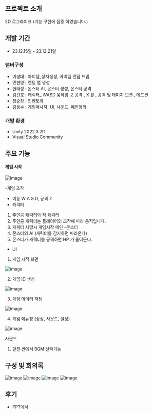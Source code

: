 
## 프로젝트 소개
2D 로그라이크 (기능 구현에 집중 하였습니다.)
## 개발 기간
* 23.12.15일 - 23.12.21일
### 맴버구성
 - 이성대 : 아이템_상자생성, 아이템 랜덤 드랍
 - 민현영 : 랜덤 맵 생성 
 - 한태성 : 몬스터 AI, 몬스터 생성, 몬스터 공격
 - 김건호 : 캐릭터_ WASD 움직임, Z 공격 , X 활 , 공격 및 데미지 모션 , 데드씬
 - 정순창 : 인벤토리
 - 김용수 : 게임매니저, UI, 사운드, 메인정리
### 개발 환경
- Unity 2022.3.2f1
- Visual Studio Community
## 주요 기능
#### 게임 시작

![image](https://github.com/b0ssTiger/ForGOD/assets/120788949/34f44c5a-fdbb-4ff1-ae5d-3435b20a6251)

 -게임 조작
 - 이동 W A S D, 공격 Z
 - 캐릭터
 1. 주인공 캐릭터와 적 캐릭터
 2. 주인공 캐릭터는 플레이어의 조작에 따라 움직입니다.
 3. 캐릭터 사망시 게임시작 메인
 -몬스터
 1. 몬스터의 AI (캐릭터를 감지하면 따라온다)
 2. 몬스터가 캐릭터를 공격하면 HP 가 줄어든다.
 - UI
 1. 게임 시작 화면

![image](https://github.com/b0ssTiger/ForGOD/assets/120788949/ea5e9239-07d5-4433-a270-958b34ebd4ff)

 2. 게임 ID 생성

![image](https://github.com/b0ssTiger/ForGOD/assets/120788949/d5a04a96-40b5-4537-be8d-acbbb03100e5)

 3. 게임 데이터 저장

![image](https://github.com/b0ssTiger/ForGOD/assets/120788949/264a69e7-eed1-47e1-bb51-58a9ab16767d)

 4. 게임 메뉴창 (상정, 사운드, 설정)

![image](https://github.com/b0ssTiger/ForGOD/assets/120788949/4f543efa-9c0d-4cbb-b4e7-10bbc04e0ed4)


 사운드
 1. 던전 씬에서 BGM 선택가능
## 구성 및 회의록
![image](https://github.com/b0ssTiger/ForGOD/assets/120788949/73b53839-3263-4aba-aff2-aee098f04d88)
![image](https://github.com/b0ssTiger/ForGOD/assets/120788949/7157d133-a483-47fb-9376-18655f8ba1ab)
![image](https://github.com/b0ssTiger/ForGOD/assets/120788949/a95b60fa-0de0-402c-ba7f-0bc59d79b8e1)
![image](https://github.com/b0ssTiger/ForGOD/assets/120788949/cc7218a4-b22d-4798-80b8-a37a45c0f68d)

## 후기
 - PPT에서 
